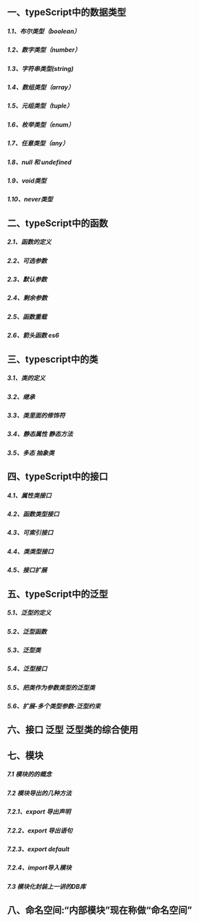 ## 一、typeScript中的数据类型 
##### 1.1、布尔类型（boolean）
##### 1.2、数字类型（number）
##### 1.3、字符串类型(string)
##### 1.4、数组类型（array）
##### 1.5、元组类型（tuple）
##### 1.6、枚举类型（enum）
##### 1.7、任意类型（any）
##### 1.8、null 和 undefined
##### 1.9、void类型
##### 1.10、never类型
## 二、typeScript中的函数
##### 2.1、函数的定义
##### 2.2、可选参数
##### 2.3、默认参数
##### 2.4、剩余参数
##### 2.5、函数重载
##### 2.6、箭头函数  es6
## 三、typescript中的类
##### 3.1、类的定义
##### 3.2、继承
##### 3.3、类里面的修饰符
##### 3.4、静态属性 静态方法
##### 3.5、多态 抽象类
## 四、typeScript中的接口
##### 4.1、属性类接口
##### 4.2、函数类型接口
##### 4.3、可索引接口
##### 4.4、类类型接口
##### 4.5、接口扩展
## 五、typeScript中的泛型
##### 5.1、泛型的定义
##### 5.2、泛型函数
##### 5.3、泛型类
##### 5.4、泛型接口
##### 5.5、把类作为参数类型的泛型类
##### 5.6、扩展-多个类型参数-泛型约束
## 六、接口 泛型 泛型类的综合使用
## 七、模块
##### 7.1 模块的的概念
##### 7.2 模块导出的几种方法
#####     7.2.1、export 导出声明  
#####     7.2.2、export 导出语句
#####     7.2.3、export default
#####     7.2.4、import导入模块
##### 7.3 模块化封装上一讲的DB库
## 八、命名空间:“内部模块”现在称做“命名空间”
